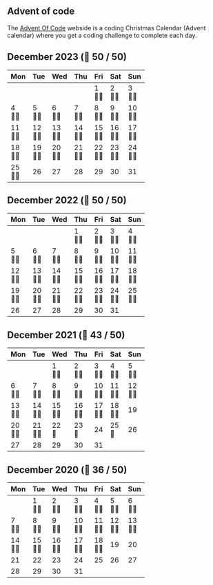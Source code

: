 ## Advent of code

The [Advent Of Code](https://adventofcode.com/) webside is a coding Christmas Calendar (Advent calendar) where you get a coding challenge to complete each day.

## December 2023 (🌟 50 / 50)

| Mon          | Tue          | Wed          | Thu          | Fri          | Sat          | Sun          |
|--------------|--------------|--------------|--------------|--------------|--------------|--------------|
|              |              |              |              | 1<br/> 🌟🌟  | 2<br/> 🌟🌟  | 3<br/> 🌟🌟  |
| 4<br/> 🌟🌟  | 5<br/> 🌟🌟  | 6<br/> 🌟🌟  | 7<br/> 🌟🌟  | 8<br/> 🌟🌟  | 9<br/> 🌟🌟  | 10<br/> 🌟🌟 |
| 11<br/> 🌟🌟 | 12<br/> 🌟🌟 | 13<br/> 🌟🌟 | 14<br/> 🌟🌟 | 15<br/> 🌟🌟 | 16<br/> 🌟🌟 | 17<br/> 🌟🌟 |
| 18<br/> 🌟🌟 | 19<br/> 🌟🌟 | 20<br/> 🌟🌟 | 21<br/> 🌟🌟 | 22<br/> 🌟🌟 | 23<br/> 🌟🌟 | 24<br/> 🌟🌟 |
| 25<br/> 🌟🌟 | 26           | 27           | 28           | 29           | 30           | 31           |


## December 2022 (🌟 50 / 50)

| Mon          | Tue          | Wed          | Thu          | Fri          | Sat          | Sun          |
|--------------|--------------|--------------|--------------|--------------|--------------|--------------|
|              |              |              | 1<br/> 🌟🌟  | 2<br/> 🌟🌟  | 3<br/> 🌟🌟  | 4<br/> 🌟🌟  |
| 5<br/> 🌟🌟  | 6<br/> 🌟🌟  | 7<br/> 🌟🌟  | 8<br/> 🌟🌟  | 9<br/> 🌟🌟  | 10<br/> 🌟🌟 | 11<br/> 🌟🌟 |
| 12<br/> 🌟🌟 | 13<br/> 🌟🌟 | 14<br/> 🌟🌟 | 15<br/> 🌟🌟 | 16<br/> 🌟🌟 | 17<br/> 🌟🌟 | 18<br/> 🌟🌟 |
| 19<br/> 🌟🌟 | 20<br/> 🌟🌟 | 21<br/> 🌟🌟 | 22<br/> 🌟🌟 | 23<br/> 🌟🌟 | 24<br/> 🌟🌟 | 25<br/> 🌟🌟 |
| 26           | 27           | 28           | 29           | 30           | 31           |              |

## December 2021 (🌟 43 / 50)

| Mon          | Tue          | Wed          | Thu          | Fri          | Sat          | Sun          |
|--------------|--------------|--------------|--------------|--------------|--------------|--------------|
|              |              | 1<br/> 🌟🌟  | 2<br/> 🌟🌟  | 3<br/> 🌟🌟  | 4<br/> 🌟🌟  | 5<br/> 🌟🌟  |
| 6<br/> 🌟🌟  | 7<br/> 🌟🌟  | 8<br/> 🌟🌟  | 9<br/> 🌟🌟  | 10<br/> 🌟🌟 | 11<br/> 🌟🌟 | 12<br/> 🌟🌟 |
| 13<br/> 🌟🌟 | 14<br/> 🌟🌟 | 15<br/> 🌟🌟 | 16<br/> 🌟🌟 | 17<br/> 🌟🌟 | 18<br/> 🌟🌟 | 19<br/>      |
| 20<br/> 🌟🌟 | 21<br/> 🌟🌟 | 22<br/> 🌟   | 23<br/> 🌟   | 24<br/>      | 25<br/> 🌟   | 26           |
| 27           | 28           | 29           | 30           | 31           |              |              |

## December 2020 (🌟 36 / 50)

| Mon          | Tue          | Wed          | Thu          | Fri          | Sat          | Sun          |
|--------------|--------------|--------------|--------------|--------------|--------------|--------------|
|              | 1<br/> 🌟🌟  | 2<br/> 🌟🌟  | 3<br/> 🌟🌟  | 4<br/> 🌟🌟  | 5<br/> 🌟🌟  | 6<br/> 🌟🌟  |
| 7<br/> 🌟🌟  | 8<br/> 🌟🌟  | 9<br/> 🌟🌟  | 10<br/> 🌟🌟 | 11<br/> 🌟🌟 | 12<br/> 🌟🌟 | 13<br/> 🌟🌟 |
| 14<br/> 🌟🌟 | 15<br/> 🌟🌟 | 16<br/> 🌟🌟 | 17<br/> 🌟🌟 | 18<br/> 🌟🌟 | 19<br/>      | 20<br/>      |
| 21<br/>      | 22<br/>      | 23<br/>      | 24<br/>      | 25<br/>      | 26           | 27           |
| 28           | 29           | 30           | 31           |              |              |              |
